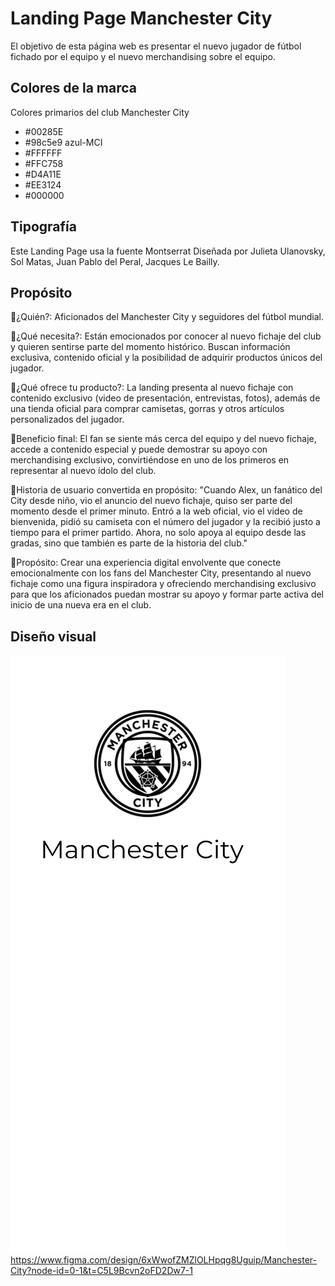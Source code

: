 # Landing Page Manchester City

El objetivo de esta página web es presentar el nuevo jugador de fútbol fichado por el equipo y el nuevo merchandising sobre el equipo.

## Colores de la marca

Colores primarios del club Manchester City

- #00285E
- #98c5e9 azul-MCI
- #FFFFFF
- #FFC758
- #D4A11E
- #EE3124
- #000000

## Tipografía

Este Landing Page usa la fuente Montserrat Diseñada por Julieta Ulanovsky, Sol Matas, Juan Pablo del Peral, Jacques Le Bailly.

## Propósito

🔹¿Quién?:
Aficionados del Manchester City y seguidores del fútbol mundial.

🔹¿Qué necesita?:
Están emocionados por conocer al nuevo fichaje del club y quieren sentirse parte del momento histórico. Buscan información exclusiva, contenido oficial y la posibilidad de adquirir productos únicos del jugador.

🔹¿Qué ofrece tu producto?:
La landing presenta al nuevo fichaje con contenido exclusivo (video de presentación, entrevistas, fotos), además de una tienda oficial para comprar camisetas, gorras y otros artículos personalizados del jugador.

🔹Beneficio final:
El fan se siente más cerca del equipo y del nuevo fichaje, accede a contenido especial y puede demostrar su apoyo con merchandising exclusivo, convirtiéndose en uno de los primeros en representar al nuevo ídolo del club.

🔹Historia de usuario convertida en propósito:
"Cuando Alex, un fanático del City desde niño, vio el anuncio del nuevo fichaje, quiso ser parte del momento desde el primer minuto. Entró a la web oficial, vio el video de bienvenida, pidió su camiseta con el número del jugador y la recibió justo a tiempo para el primer partido. Ahora, no solo apoya al equipo desde las gradas, sino que también es parte de la historia del club."

🔹Propósito: 
Crear una experiencia digital envolvente que conecte emocionalmente con los fans del Manchester City, presentando al nuevo fichaje como una figura inspiradora y ofreciendo merchandising exclusivo para que los aficionados puedan mostrar su apoyo y formar parte activa del inicio de una nueva era en el club.

## Diseño visual

![Diseño visual de la landing page](<Previa Visual.png>)
https://www.figma.com/design/6xWwofZMZlOLHpqg8Uguip/Manchester-City?node-id=0-1&t=C5L9Bcvn2oFD2Dw7-1

